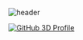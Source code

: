 <!--
**hyeon3233/hyeon3233** is a ✨ _special_ ✨ repository because its `README.md` (this file) appears on your GitHub profile.

Here are some ideas to get you started:

- 🔭 I’m currently working on ...
- 🌱 I’m currently learning ...
- 👯 I’m looking to collaborate on ...
- 🤔 I’m looking for help with ...
- 💬 Ask me about ...
- 📫 How to reach me: ...
- 😄 Pronouns: ...
- ⚡ Fun fact: ...
-->
![header](https://capsule-render.vercel.app/api?type=Venom&color=auto&height=300&section=header&text=Hyeons%20IT&fontColor=393E46&fontSize=90)

[![GitHub 3D Profile](./profile-3d-contrib/profile-night-rainbow.svg)](https://github.com/yoshi389111/github-profile-3d-contrib)

